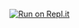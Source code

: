 [![Run on Repl.it](https://replit.com/badge/github/biokzm/entropy)](https://replit.com/new/github/biokzm/entropy)
